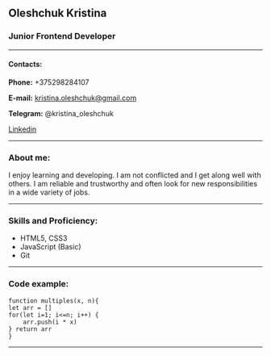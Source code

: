 ## Oleshchuk Kristina
### Junior Frontend Developer
---
#### Contacts:
**Phone:** +375298284107

**E-mail:** kristina.oleshchuk@gmail.com

**Telegram:** @kristina_oleshchuk

[Linkedin](https://www.linkedin.com/in/kristina-oleshchuk-3a400621a)
***
### About me:

I enjoy learning and developing. I am not conflicted and I get along well with others.
I am reliable and trustworthy and often look for new responsibilities in a wide variety of jobs.
***
### Skills and Proficiency:

* HTML5, CSS3
* JavaScript (Basic)
* Git
***
### Code example:
```
function multiples(x, n){
let arr = []
for(let i=1; i<=n; i++) {
    arr.push(i * x)
} return arr
}
```
***
